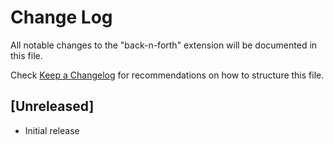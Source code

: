 # Change Log

All notable changes to the "back-n-forth" extension will be documented in this file.

Check [Keep a Changelog](http://keepachangelog.com/) for recommendations on how to structure this file.

## [Unreleased]

- Initial release